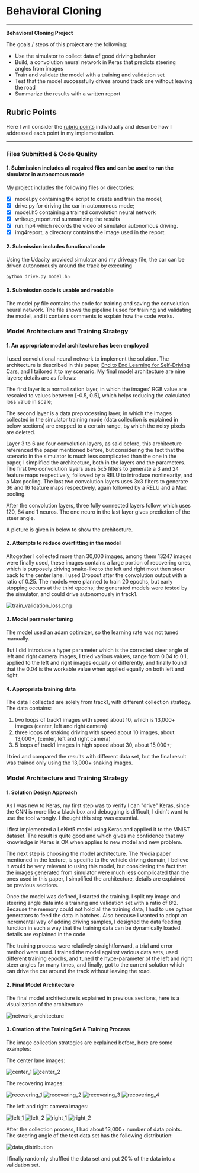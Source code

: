 # **Behavioral Cloning** 
---

**Behavioral Cloning Project**

The goals / steps of this project are the following:
* Use the simulator to collect data of good driving behavior
* Build, a convolution neural network in Keras that predicts steering angles from images
* Train and validate the model with a training and validation set
* Test that the model successfully drives around track one without leaving the road
* Summarize the results with a written report

## Rubric Points
Here I will consider the [rubric points](https://review.udacity.com/#!/rubrics/432/view) individually and describe how I addressed each point in my implementation.  

---
### Files Submitted & Code Quality

#### 1. Submission includes all required files and can be used to run the simulator in autonomous mode

My project includes the following files or directories:
- [x] model.py containing the script to create and train the model;
- [x] drive.py for driving the car in autonomous mode;
- [x] model.h5 containing a trained convolution neural network 
- [x] writeup_report.md summarizing the results
- [x] run.mp4 which records the video of simulator autonomous driving.
- [x] img4report, a directory contains the image used in the report.

#### 2. Submission includes functional code
Using the Udacity provided simulator and my drive.py file, the car can be driven autonomously around the track by executing 
```sh
python drive.py model.h5
```

#### 3. Submission code is usable and readable

The model.py file contains the code for training and saving the convolution neural network. The file shows the pipeline I used for training and validating the model, and it contains comments to explain how the code works.

### Model Architecture and Training Strategy

#### 1. An appropriate model architecture has been employed

I used convolutional neural network to implement the solution. The architecture is described in this  paper, [End to End Learning for Self-Driving Cars](http://images.nvidia.com/content/tegra/automotive/images/2016/solutions/pdf/end-to-end-dl-using-px.pdf), and I tailored it to my scenario. My final model architecture are nine layers; details are as follows:

The first layer is a normalization layer, in which the images' RGB value are rescaled to values between [-0.5, 0.5], which helps reducing the calculated loss value in scale;

The second layer is a data preprocessing layer, in which the images collected in the simulator training mode (data collection is explained in below sections) are cropped to a certain range, by which the noisy pixels are deleted. 

Layer 3 to 6 are four convolution layers, as said before, this architecture referenced the paper mentioned before, but considering the fact that the scenario in the simulator is much less complicated than the one in the paper, I simplified the architecture, both in the layers and the parameters. The first two convolution layers uses 5x5 filters to generate a 3 and 24 feature maps respectively, followed by a RELU to introduce nonlinearity, and a Max pooling. The last two convolution layers uses 3x3 filters to generate 36 and 16 feature maps respectively, again followed by a RELU and a Max pooling. 

After the convolution layers, three fully connected layers follow, which uses 120, 84 and 1 neuros. The one neuro in the last layer gives prediction of the steer angle. 

A picture is given in below to show the architecture. 

#### 2. Attempts to reduce overfitting in the model

Altogether I collected more than 30,000 images, among them 13247 images were finally used, these images contains a large portion of recovering ones, which is purposely driving snake-like to the left and right most then steer back to the center lane. I used Dropout after the convolution output with a ratio of 0.25. The models were planned to train 20 epochs, but early stopping occurs at the third epochs; the generated models were tested by the simulator, and could drive autonomously in track1. 

![train_validation_loss.png](./img4report/train_validation_loss.png)

#### 3. Model parameter tuning

The model used an adam optimizer, so the learning rate was not tuned manually.

But I did introduce a hyper parameter which is the corrected steer angle of left and right camera images, I tried various values, range from 0.04 to 0.1, applied to the left and right images equally or differently, and finally found that the 0.04 is the workable value when applied equally on both left and right. 

#### 4. Appropriate training data

The data I collected are solely from track1, with different collection strategy. The data contains:
1. two loops of track1 images with speed about 10, which is 13,000+ images (center, left and right camera)
2. three loops of snaking driving with speed about 10 images, about 13,000+, (center, left and right camera)
3. 5 loops of track1 images in high speed about 30, about 15,000+; 

I tried and compared the results with different data set, but the final result was trained only using the 13,000+ snaking images. 

### Model Architecture and Training Strategy

#### 1. Solution Design Approach

As I was new to Keras, my first step was to verify I can "drive" Keras, since the CNN is more like a black box and debugging is difficult, I didn't want to use the tool wrongly. I thought this step was essential. 

I first implemented a LeNet5 model using Keras and applied it to the MNIST dataset. The result is quite good and which gives me confidence that my knowledge in Keras is OK when applies to new model and new problem.

The next step is choosing the model architecture. The Nvidia paper mentioned in the lecture, is specific to the vehicle driving domain, I believe it would be very relevant to using this model, but considering the fact that the images generated from simulator were much less complicated than the ones used in this paper, I simplified the architecture, details are explained be previous sections.

Once the model was defined, I started the training. I split my image and steering angle data into a training and validation set with a ratio of 8:2. Because the memory could not hold all the training data, I had to use python generators to feed the data in batches. Also because I wanted to adopt an incremental way of adding driving samples, I designed the data feeding function in such a way that the training data can be dynamically loaded. details are explained in the code. 

The training process were relatively straightforward, a trial and error method were used. I trained the model against various data sets, used different training epochs, and tuned the hype-parameter of the left and right steer angles for many times, and finally, got to the current solution which can drive the car around the track without leaving the road. 

#### 2. Final Model Architecture

The final model architecture is explained in previous sections, here is a visualization of the architecture 

![network_architecture](./img4report/network_architecture.png)

#### 3. Creation of the Training Set & Training Process

The image collection strategies are explained before, here are some examples:

The center lane images:

![center_1](./img4report/center_1.jpg)
![center_2](./img4report/center_2.jpg)

The recovering images:

![recovering_1](./img4report/center_drift_1.jpg)
![recovering_2](./img4report/center_drift_2.jpg)
![recovering_3](./img4report/center_drift_3.jpg)
![recovering_4](./img4report/center_drift_4.jpg)

The left and right camera images:

![left_1](./img4report/left_1.jpg)
![left_2](./img4report/left_2.jpg)
![right_1](./img4report/right_1.jpg)
![right_2](./img4report/right_2.jpg)

After the collection process, I had about 13,000+ number of data points. 
The steering angle of the test data set has the following distribution:

![data_distribution](./img4report/data_distribution.png)

I finally randomly shuffled the data set and put 20% of the data into a validation set. 




